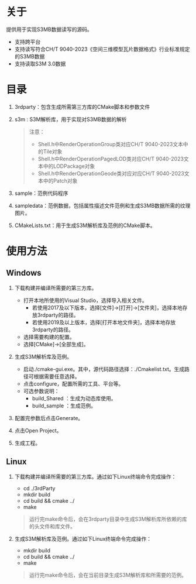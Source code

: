 # 关于
提供用于实现S3MB数据读写的源码。
- 支持跨平台
- 支持读写符合CH/T 9040-2023《空间三维模型瓦片数据格式》行业标准规定的S3MB数据
- 支持读取S3M 3.0数据

# 目录
1. 3rdparty：包含生成所需第三方库的CMake脚本和参数文件

2. s3m : S3M解析库，用于实现对S3MB数据的解析

    > 注意：  
    > - Shell.h中RenderOperationGroup类对应CH/T 9040-2023文本中的Tile对象  
    > - Shell.h中RenderOperationPagedLOD类对应CH/T 9040-2023文本中的LODPackage对象  
    > - Shell.h中RenderOperationGeode类对应对应CH/T 9040-2023文本中的Patch对象  

3. sample：范例代码程序

4. sampledata：范例数据，包括属性描述文件范例和生成S3MB数据所需的纹理图片。

5. CMakeLists.txt：用于生成S3M解析库及范例的CMake脚本。


# 使用方法
## Windows

1. 下载构建并编译所需要的第三方库。

    - 打开本地所使用的Visual Studio，选择导入相关文件。
        - 若使用2017及以下版本，选择[文件]->[打开]->[文件夹]，选择本地存放3rdparty的路径。
        - 若使用2019及以上版本，选择[打开本地文件夹]，选择本地存放3rdparty的路径。
    - 选择需要构建的配置。
    - 选择[CMake]->[全部生成]。

2. 生成S3M解析库及范例。

    - 启动./cmake-gui.exe。其中，源代码路径选择：./Cmakelist.txt。生成路径可根据需要任意选择。
    - 点击configure，配置所需的工具、平台等。
   - 可选参数说明：
       - build_Shared ：生成为动态库使用。
       - build_sample ：生成范例。

3. 配置完参数后点击Generate。

4. 点击Open Project。

5. 生成工程。 

## Linux

1. 下载构建并编译所需要的第三方库。通过如下Linux终端命令完成操作：
    - cd ./3rdParty
    - mkdir build
    - cd build && cmake ../
    - make

    > 运行完make命令后，会在3rdparty目录中生成S3M解析库所依赖的库的头文件和库文件。

2. 生成S3M解析库及范例。通过如下Linux终端命令完成操作：
   - mkdir build
   - cd build && cmake ../
   - make

    > 运行完make命令后，会在当前目录生成S3M解析库和所需要的范例。

 